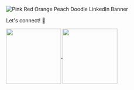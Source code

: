 ![Pink Red Orange Peach Doodle LinkedIn Banner](https://github.com/user-attachments/assets/63bd9ef2-02b1-4276-9538-585b53e9bd50)



Let's connect! :wave:




<a href="https://github.com/anuraghazra/github-readme-stats">
  <img height=150 align="center" src="https://github-readme-stats.vercel.app/api?username=ayseeyalciner&show_icons=true&theme=jolly&rank_icon=github&hide=prs,issues" />
</a>
<a href="https://github.com/anuraghazra/convoychat">
  <img height=150 align="center" src="https://github-readme-stats.vercel.app/api/top-langs/?username=ayseeyalciner&layout=compact&langs_count=8&card_width=200" />
</a>
